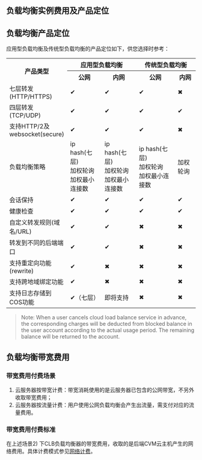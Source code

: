 ## 负载均衡实例费用及产品定位

## 负载均衡产品定位

应用型负载均衡及传统型负载均衡的产品定位如下，供您选择时参考：

<table>
        <tbody>
                <tr>
            <th style="width: 10%;" rowspan="2">产品类型</th>
            <th style="width: 45%;" colspan="2" >应用型负载均衡</th>
            <th style="width: 45%;" colspan="2">传统型负载均衡</th>
        </tr>
        <tr>
            <th>公网</th>
            <th>内网</th>
            <th>公网</th>
            <th>内网</th>
        </tr>
        <tr>
            <td>七层转发(HTTP/HTTPS)</td>
                        <td>✔</td>
                        <td>✔</td>
                        <td>✔</td>
                        <td>✖</td>
        </tr>
        <tr>
            <td>四层转发(TCP/UDP)</td>
                        <td>✔</td>
                        <td>✔</td>
                        <td>✔</td>
                        <td>✔</td>
        </tr>    
                <tr>
            <td>支持HTTP/2及websocket(secure)</td>
                        <td>✔</td>
                        <td>✔</td>
                        <td>✔</td>
                        <td>✖</td>
        </tr>
        <tr>
            <td>负载均衡策略</td>
                        <td>ip hash(七层)<br>加权轮询<br>加权最小连接数 </td>
                        <td>ip hash(七层)<br>加权轮询<br>加权最小连接数</td>
                        <td>ip hash(七层)<br>加权轮询<br>加权最小连接数</td>
                        <td>加权轮询</td>
        </tr>   
         <tr>
            <td>会话保持</td>
                        <td>✔</td>
                        <td>✔</td>
                        <td>✔</td>
                        <td>✔</td>
        </tr>   
        <tr>
            <td>健康检查</td>
                        <td>✔</td>
                        <td>✔</td>
                        <td>✔</td>
                        <td>✔</td>
        </tr>   
         <tr>
            <td>自定义转发规则(域名/URL)</td>
                        <td>✔</td>
                        <td>✔</td>
                        <td>✖</td>
                        <td>✖</td>
        </tr>   
            <tr>
            <td>转发到不同的后端端口</td>
                        <td>✔</td>
                        <td>✔</td>
                        <td>✖</td>
                        <td>✖</td>
        </tr>   
         <tr>
            <td>支持重定向功能(rewrite)</td>
                        <td>✔</td>
                        <td>✖</td>
                        <td>✖</td>
                        <td>✖</td>
        </tr>   
             <tr>
            <td>支持跨地域绑定功能</td>
                        <td>✔</td>
                        <td>✖</td>
                        <td>✖</td>
                        <td>✖</td>
        </tr>   
        <tr>
            <td>支持日志存储到COS功能</td>
                        <td>✔（七层）</td>
                        <td>即将支持</td>
                        <td>✖</td>
                        <td>✖</td>
        </tr>   
</tbody></table>

> Note: When a user cancels cloud load balance service in advance, the corresponding charges will be deducted from blocked balance in the user account according to the actual usage period. The remaining balance will be returned to the account.

## 负载均衡带宽费用

### 带宽费用付费场景
1) 云服务器按带宽计费：带宽消耗使用的是云服务器已包含的公网带宽，不另外收取带宽费用；
2) 云服务器按流量计费：用户使用公网负载均衡会产生出流量，需支付对应的流量费用。 

### 带宽费用付费标准
在上述场景2) 下CLB负载均衡器的带宽费用，收取的是后端CVM云主机产生的网络费用。具体计费模式参见[网络计费](http://cloud.tencent.com/doc/product/213/%E8%B4%AD%E4%B9%B0%E7%BD%91%E7%BB%9C%E5%B8%A6%E5%AE%BD)。
